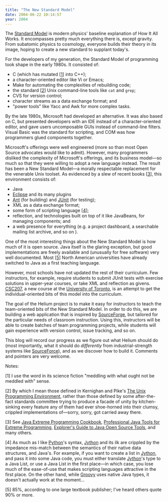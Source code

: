 ```yaml
---
title: "The New Standard Model"
date: 2004-06-22 10:14:57
year: 2004
---
```

The
<a href="http://particleadventure.org/particleadventure/frameless/standard_model.html">Standard Model</a>
is modern physics' baseline explanation of How It All Works.
It encompasses pretty much everything there is, except gravity.  From
subatomic physics to cosmology, everyone builds their theory in its
image, hoping to create a new standard to supplant today's.

For the developers of my generation, the Standard Model of
programming took shape in the early 1980s.  It consisted of:
<ul>
  <li>C (which has mutated [<a href="#1">1</a>] into C++);</li>
  <li>a character-oriented editor like Vi or Emacs;</li>
  <li>Make for automating the complexities of rebuilding code;</li>
  <li>the standard [<a href="#2">2</a>] Unix command-line tools like
<code>cat</code> and <code>grep</code>;</li>
  <li>CVS for version control;</li>
  <li>character streams as a data exchange format; and</li>
  <li>"power tools" like Yacc and Awk for more complex tasks.</li>
</ul>
By the late 1980s, Microsoft had developed an alternative.  It was
also based on C, but presented developers with an IDE instead of a
character-oriented editor, and gave users uncomposable GUIs instead of
command-line filters.  Visual Basic was the standard for scripting,
and COM was how programmers glued components together.

Microsoft's offerings were well engineered (more so than most Open
Source advocates would like to admit). However, many programmers
disliked the complexity of Microsoft's offerings, and its business
model—so much so that they were willing to adopt a new language
instead.  The result has been a New Standard Model—a morally
respectable replacement for the venerable Unix toolset.  As evidenced
by a slew of recent books [<a href="#3">3</a>], this environment consists
of:
<ul>
  <li>Java</li>
  <li><a href="http://www.eclipse.org">Eclipse</a> and its many plugins</li>
  <li><a href="http://ant.apache.org">Ant</a> (for building) and
<a href="http://www.junit.org">JUnit</a> (for testing);</li>
  <li>XML as a data exchange format;</li>
  <li>some form of scripting language [<a href="#4">4</a>];</li>
  <li>reflection, and technologies built on top of it like JavaBeans, for managing components; and</li>
  <li>a web presence for everything (e.g. a project dashboard, a searchable mailing list archive, and so on
).</li>
</ul>
One of the most interesting things about the New Standard Model is
how much of it is open source.  Java itself is the glaring exception,
but good implementations are freely available and (unusually for free
software) very well documented.  Most [<a href="#5">5</a>] North American
universities have already switched to Java as a first teaching language.

However, most schools have not updated the rest of their curriculum.
Few instructors, for example, require students to submit JUnit tests
with exercise solutions in upper-year courses, or take XML and
reflection as givens.  <a href="http://www.cs.utoronto.ca/~csc207h">CSC207</a>, a new course at
the <a href="http://www.cs.utoronto.ca">University of Toronto</a>, is
an attempt to get the individual-oriented bits of this model into the
curriculum.

The goal of the Helium project is
to make it easy for instructors to
teach the team-oriented bits of the New Standard Model.
In order to do this, we are building a web application that is
inspired by <a href="http://www.sf.net">SourceForge</a>,
but tailored for the particular needs of classroom instruction.
Using this, instructors will be able to create batches of team
programming projects, while students will gain experience with
version control, issue tracking, and so on.

This
blog will record our progress as we figure out what Helium should do (most
importantly, what it should do <em>differently</em> from
industrial-strength systems like <a href="http://www.sf.net">SourceForce</a>), and as we discover how to
build it.  Comments and pointers are very welcome.

Notes:

[<a name="1"></a>1] I use the word in its science fiction "meddling
with what ought not be meddled with" sense.

[<a name="2"></a>2] By which I mean those defined in Kernighan and
Pike's <a href="http://www.amazon.com/exec/obidos/tg/detail/-/013937681X">The
Unix Programming Environment</a>, rather than those defined by
some after-the-fact standards committee trying to produce a facade of
unity by kitchen-sinking every feature any of them had ever
shoe-horned into their clumsy, crippled implementations of—sorry,
sorry, got carried away there.

[<a name="3"></a>3] See <a href="http://www.amazon.com/exec/obidos/tg/detail/-/0596003870">Java
Extreme Programming Cookbook</a>, <a href="http://www.amazon.com/exec/obidos/tg/detail/-/0764556177">Professional
Java Tools for Extreme Programming</a>, <a href="http://www.amazon.com/exec/obidos/tg/detail/-/1932394192">Explorer's
Guide to Java Open Source Tools</a>, and many others.

[<a name="4"></a>4] As much as I like <a href="http://www.python.org">Python</a>'s syntax, <a href="http://www.jython.org/">Jython</a> and its ilk are crippled by
the impedance mis-match between the semantics of their native data
structures, and Java's.  For example, if you want to create a list in
<a href="http://www.jython.org/">Jython</a>, and pass it into some
Java code, you must either translate <a href="http://www.jython.org/">Jython</a>'s type to a Java List, or use
a Java List in the first place—in which case, you lose much of the
ease-of-use that makes scripting languages attractive in the first
place.  On the other hand, while <a href="http://groovy.codehaus.org/">Groovy</a> uses native Java types,
it doesn't actually work at the moment...

[<a name="5"></a>5] 85%, according to one large textbook publisher;
I've heard others quote 90% or more.
